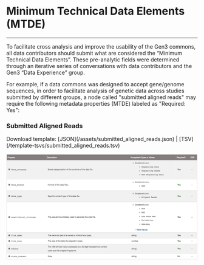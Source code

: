 # Minimum Technical Data Elements (MTDE)
* * *

To facilitate cross analysis and improve the usability of the Gen3 commons, all data contributors should submit what are considered the “Minimum Technical Data Elements”.   These pre-analytic fields were determined through an iterative series of conversations with data contributors and the Gen3 “Data Experience” group.  

For example, if a data commons was designed to accept gene/genome sequences, in order to facilitate analysis of genetic data across studies submitted by different groups, a node called "submitted aligned reads" may require the following metadata properties (MTDE) labeled as "Required: Yes":  


<h3>Submitted Aligned Reads</h3>
Download template: [JSON](/assets/submitted_aligned_reads.json) | [TSV](/template-tsvs/submitted_aligned_reads.tsv)

![Submitted Aligned Reads MTDE](/img/sar-mtde.png)
